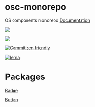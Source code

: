 # osc-monorepo

OS components monorepo
[Documentation](https://os-jsplopes.github.io/osc-monorepo/?path=/story/badge--default)

<a href="https://os-jsplopes.github.io/osc-monorepo/" target="_blank"><img src="https://raw.githubusercontent.com/storybooks/brand/master/badge/badge-storybook.svg"></a>

<a href="https://os-jsplopes.github.io/osc-monorepo/" target="_blank"><img src="https://raw.githubusercontent.com/storybooks/brand/master/logo/logo-storybook-default.svg"></a>

[![Commitizen friendly](https://img.shields.io/badge/commitizen-friendly-brightgreen.svg)](http://commitizen.github.io/cz-cli/)

[![lerna](https://img.shields.io/badge/maintained%20with-lerna-cc00ff.svg)](https://lerna.js.org/)

# Packages

[Badge](packages/badge/README.md)

[Button](packages/button/README.md)
